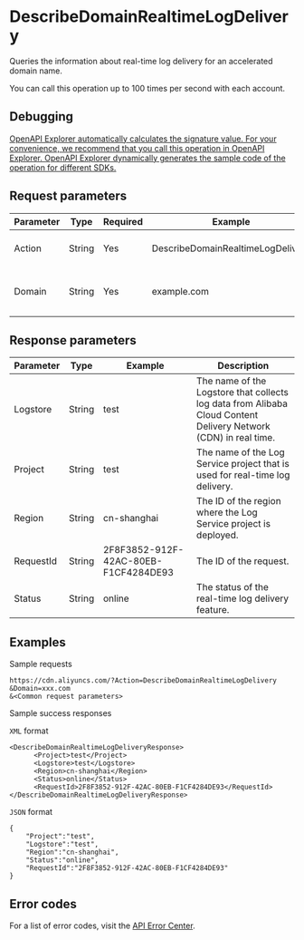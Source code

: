 # DescribeDomainRealtimeLogDelivery

Queries the information about real-time log delivery for an accelerated domain name.

You can call this operation up to 100 times per second with each account.

## Debugging

[OpenAPI Explorer automatically calculates the signature value. For your convenience, we recommend that you call this operation in OpenAPI Explorer. OpenAPI Explorer dynamically generates the sample code of the operation for different SDKs.](https://api.aliyun.com/#product=Cdn&api=DescribeDomainRealtimeLogDelivery&type=RPC&version=2018-05-10)

## Request parameters

|Parameter|Type|Required|Example|Description|
|---------|----|--------|-------|-----------|
|Action|String|Yes|DescribeDomainRealtimeLogDelivery|The operation that you want to perform. Set the value to **DescribeDomainRealtimeLogDelivery**. |
|Domain|String|Yes|example.com|The accelerated domain name for which real-time log delivery is enabled. Only one domain name is supported. |

## Response parameters

|Parameter|Type|Example|Description|
|---------|----|-------|-----------|
|Logstore|String|test|The name of the Logstore that collects log data from Alibaba Cloud Content Delivery Network \(CDN\) in real time. |
|Project|String|test|The name of the Log Service project that is used for real-time log delivery. |
|Region|String|cn-shanghai|The ID of the region where the Log Service project is deployed. |
|RequestId|String|2F8F3852-912F-42AC-80EB-F1CF4284DE93|The ID of the request. |
|Status|String|online|The status of the real-time log delivery feature. |

## Examples

Sample requests

```
https://cdn.aliyuncs.com/?Action=DescribeDomainRealtimeLogDelivery
&Domain=xxx.com
&<Common request parameters>
```

Sample success responses

`XML` format

```
<DescribeDomainRealtimeLogDeliveryResponse>
	  <Project>test</Project>
	  <Logstore>test</Logstore>
	  <Region>cn-shanghai</Region>
	  <Status>online</Status>
	  <RequestId>2F8F3852-912F-42AC-80EB-F1CF4284DE93</RequestId>
</DescribeDomainRealtimeLogDeliveryResponse>
```

`JSON` format

```
{
    "Project":"test",
    "Logstore":"test",
    "Region":"cn-shanghai",
    "Status":"online",
    "RequestId":"2F8F3852-912F-42AC-80EB-F1CF4284DE93"
}
```

## Error codes

For a list of error codes, visit the [API Error Center](https://error-center.alibabacloud.com/status/product/Cdn).

